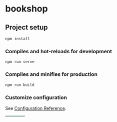 # bookshop

## Project setup
```
npm install
```

### Compiles and hot-reloads for development
```
npm run serve
```

### Compiles and minifies for production
```
npm run build
```

### Customize configuration
See [Configuration Reference](https://cli.vuejs.org/config/).

<img src="https://ynote-resource-dl.lx.netease.com/ydl/resource?key=qq4E20612E9F3C119ED66CAAB013CFFD3C%2FB3BDF0A0A4284E909237B9270EE56FE8&mime=image%2Fpng&name=clipboard.png&reqId=b2be9b93-7d11-4c4c-85f3-5c956eeae0bc&ts=1617161520477&type=NOS&sign=72b240286ff5ee062ad1360c9f9c1fc7" style="zoom: 33%;" /><img src="https://note.youdao.com/yws/public/resource/d4df7df1dac571b2710745549374ca18/xmlnote/E387D73473824208A2F199EF7D8CBADC/335" style="zoom: 33%;" /><img src="https://note.youdao.com/yws/public/resource/d4df7df1dac571b2710745549374ca18/xmlnote/BBB387BB6D334C13BC4B001077E476FA/339" style="zoom: 33%;" /><img src="https://note.youdao.com/yws/public/resource/d4df7df1dac571b2710745549374ca18/xmlnote/798BD3762D18499AB7E716F8F401460F/341" style="zoom: 33%;" /><img src="https://note.youdao.com/yws/public/resource/d4df7df1dac571b2710745549374ca18/xmlnote/1DC23A81AF9746D1A1F68D5E04C5C486/357" style="zoom: 33%;" /><img src="https://note.youdao.com/yws/public/resource/d4df7df1dac571b2710745549374ca18/xmlnote/E6FA8B364DB34868B95A33F68F490C38/343" style="zoom: 33%;" /><img src="https://note.youdao.com/yws/public/resource/d4df7df1dac571b2710745549374ca18/xmlnote/72C874A82D9A4F6097D08BBC4B3F7289/347" style="zoom: 33%;" /><img src="https://note.youdao.com/yws/public/resource/d4df7df1dac571b2710745549374ca18/xmlnote/9DD8E31DC7A9417F8D281536CB685F52/349" style="zoom: 33%;" /><img src="https://note.youdao.com/yws/public/resource/d4df7df1dac571b2710745549374ca18/xmlnote/BC23449DE2F84F56A66CEB102F7FF362/345" style="zoom: 33%;" /><img src="https://note.youdao.com/yws/public/resource/d4df7df1dac571b2710745549374ca18/xmlnote/96751D7C45E34C17A4442CAD9EDB3BC4/351" style="zoom: 33%;" /><img src="https://note.youdao.com/yws/public/resource/d4df7df1dac571b2710745549374ca18/xmlnote/DA98B17E8E284FF1A3FF6E33F9EBC144/353" style="zoom: 33%;" /><img src="https://note.youdao.com/yws/public/resource/d4df7df1dac571b2710745549374ca18/xmlnote/AEF6715F026345709A38F2EA971B2B7F/355" style="zoom: 33%;" />